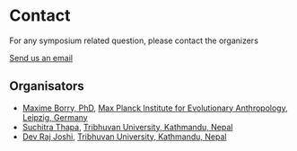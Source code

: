 # Contact

For any symposium related question, please contact the organizers

[Send us an email](mailto:maxime_borry@eva.mpg.de)

## Organisators

- [Maxime Borry, PhD](https://maximeborry.com), [Max Planck Institute for Evolutionary Anthropology, Leipzig, Germany](https://www.eva.mpg.de/index/)
- [Suchitra Thapa](https://www.linkedin.com/in/suchitra-thapa-a722444), [Tribhuvan University, Kathmandu, Nepal](http://microbiotu.edu.np/)
- [Dev Raj Joshi](https://www.linkedin.com/in/dev-joshi-4a8b30101), [Tribhuvan University, Kathmandu, Nepal](http://microbiotu.edu.np/)
